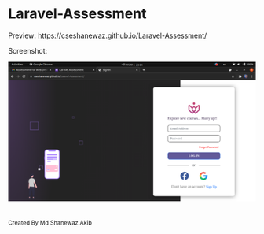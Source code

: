 # Laravel-Assessment

 Preview: https://cseshanewaz.github.io/Laravel-Assessment/
 
 Screenshot:
 
 ![](images/Screenshot.png)
 
 <br>
 <small>Created By Md Shanewaz Akib<small>



 
 
 

